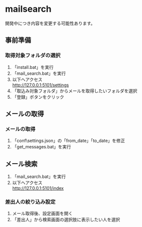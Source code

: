 # mailsearch

開発中につき内容を変更する可能性あります。  
  
## 事前準備

### 取得対象フォルダの選択

1. 「install.bat」を実行
1. 「mail_search.bat」を実行
1. 以下へアクセス  
http://127.0.0.1:5101/settings
1. 「取込み対象フォルダ」からメールを取得したいフォルダを選択
1. 「登録」ボタンをクリック

## メールの取得

### メールの取得

1. 「conf\settings.json」の「from_date」「to_date」を修正
1. 「get_messages.bat」を実行

## メール検索

1. 「mail_search.bat」を実行
1. 以下へアクセス  
http://127.0.0.1:5101/index

### 差出人の絞り込み設定

1. メール取得後、設定画面を開く
1. 「差出人」から検索画面の選択肢に表示したい人を選択

